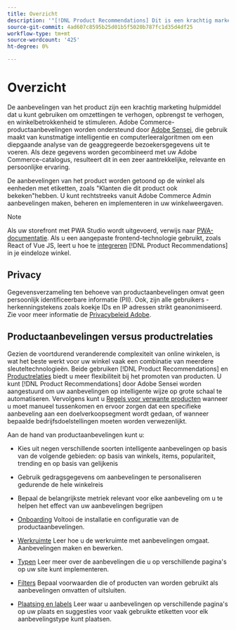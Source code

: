 ```yaml
---
title: Overzicht
description: '"[!DNL Product Recommendations] Dit is een krachtig marketinginstrument dat u kunt gebruiken om conversies te verhogen, inkomsten te verhogen en winkelbetrokkenheid te stimuleren."'
source-git-commit: 4ad607c8595b25d01b5f5020b787fc1d35d4df25
workflow-type: tm+mt
source-wordcount: '425'
ht-degree: 0%

---
```


# Overzicht

De aanbevelingen van het product zijn een krachtig marketing hulpmiddel dat u kunt gebruiken om omzettingen te verhogen, opbrengst te verhogen, en winkelbetrokkenheid te stimuleren. Adobe Commerce-productaanbevelingen worden ondersteund door [Adobe Sensei](https://www.adobe.com/sensei.html), die gebruik maakt van kunstmatige intelligentie en computerleeralgoritmen om een diepgaande analyse van de geaggregeerde bezoekersgegevens uit te voeren. Als deze gegevens worden gecombineerd met uw Adobe Commerce-catalogus, resulteert dit in een zeer aantrekkelijke, relevante en persoonlijke ervaring.

De aanbevelingen van het product worden getoond op de winkel als eenheden met etiketten, zoals &quot;Klanten die dit product ook bekeken&quot;hebben. U kunt rechtstreeks vanuit Adobe Commerce Admin aanbevelingen maken, beheren en implementeren in uw winkelweergaven.

>[!NOTE]
>
> Als uw storefront met PWA Studio wordt uitgevoerd, verwijs naar [PWA-documentatie](https://developer.adobe.com/commerce/pwa-studio/integrations/product-recommendations/). Als u een aangepaste frontend-technologie gebruikt, zoals React of Vue JS, leert u hoe te [integreren](headless.md) [!DNL Product Recommendations] in je eindeloze winkel.

## Privacy

Gegevensverzameling ten behoeve van productaanbevelingen omvat geen persoonlijk identificeerbare informatie (PII). Ook, zijn alle gebruikers - herkenningstekens zoals koekje IDs en IP adressen strikt geanonimiseerd. Zie voor meer informatie de [Privacybeleid Adobe](https://www.adobe.com/privacy/policy.html).

## Productaanbevelingen versus productrelaties

Gezien de voortdurend veranderende complexiteit van online winkelen, is wat het beste werkt voor uw winkel vaak een combinatie van meerdere sleuteltechnologieën. Beide gebruiken [!DNL Product Recommendations] en [Productrelaties](https://docs.magento.com/user-guide/marketing/product-relationships.html) biedt u meer flexibiliteit bij het promoten van producten. U kunt [!DNL Product Recommendations] door Adobe Sensei worden aangestuurd om uw aanbevelingen op intelligente wijze op grote schaal te automatiseren. Vervolgens kunt u [Regels voor verwante producten](https://docs.magento.com/user-guide/marketing/product-related-rules.html) wanneer u moet manueel tussenkomen en ervoor zorgen dat een specifieke aanbeveling aan een doelverkoopsegment wordt gedaan, of wanneer bepaalde bedrijfsdoelstellingen moeten worden verwezenlijkt.

Aan de hand van productaanbevelingen kunt u:

- Kies uit negen verschillende soorten intelligente aanbevelingen op basis van de volgende gebieden: op basis van winkels, items, populariteit, trending en op basis van gelijkenis
- Gebruik gedragsgegevens om aanbevelingen te personaliseren gedurende de hele winkelreis
- Bepaal de belangrijkste metriek relevant voor elke aanbeveling om u te helpen het effect van uw aanbevelingen begrijpen

- [Onboarding](onboarding.md)
Voltooi de installatie en configuratie van de productaanbevelingen.

- [Werkruimte](workspace.md)
Leer hoe u de werkruimte met aanbevelingen omgaat. Aanbevelingen maken en bewerken.

- [Typen](type.md)
Leer meer over de aanbevelingen die u op verschillende pagina&#39;s op uw site kunt implementeren.

- [Filters](filters.md)
Bepaal voorwaarden die of producten van worden gebruikt als aanbevelingen omvatten of uitsluiten.

- [Plaatsing en labels](placement.md)
Leer waar u aanbevelingen op verschillende pagina&#39;s op uw plaats en suggesties voor vaak gebruikte etiketten voor elk aanbevelingstype kunt plaatsen.
